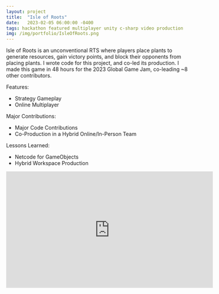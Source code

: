 ```yaml
---
layout: project
title:  "Isle of Roots"
date:   2023-02-05 06:00:00 -0400
tags: hackathon featured multiplayer unity c-sharp video production
img: /img/portfolio/IsleOfRoots.png
---
```


Isle of Roots is an unconventional RTS where players place plants to generate resources, gain victory points, and block their opponents from placing plants. I wrote code for this project, and co-led its production. I made this game in 48 hours for the 2023 Global Game Jam, co-leading ~8 other contributors.

Features:
- Strategy Gameplay
- Online Multiplayer

Major Contributions:
- Major Code Contributions
- Co-Production in a Hybrid Online/In-Person Team

Lessons Learned:
- Netcode for GameObjects
- Hybrid Workspace Production

<iframe width="560" height="315" src="https://www.youtube.com/embed/vRv8WwCb1vo" title="YouTube video player" frameborder="0" allow="accelerometer; autoplay; clipboard-write; encrypted-media; gyroscope; picture-in-picture; web-share" allowfullscreen></iframe>